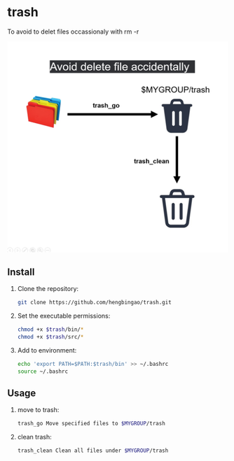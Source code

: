 # trash
To avoid to delet files occassionaly with rm -r 

![trash files](https://github.com/hengbingao/trash/blob/main/png/trash.png)



## **Install**

1. Clone the repository:

    ```bash
    git clone https://github.com/hengbingao/trash.git
    ```

2. Set the executable permissions:

    ```bash
    chmod +x $trash/bin/*
    chmod +x $trash/src/*
    ```

3. Add to environment:

    ```bash
    echo 'export PATH=$PATH:$trash/bin' >> ~/.bashrc
    source ~/.bashrc
    ```
## **Usage**

1. move to trash:

    ```bash
    trash_go Move specified files to $MYGROUP/trash 
    ```
2. clean trash:

    ```bash
    trash_clean Clean all files under $MYGROUP/trash 
    ```
